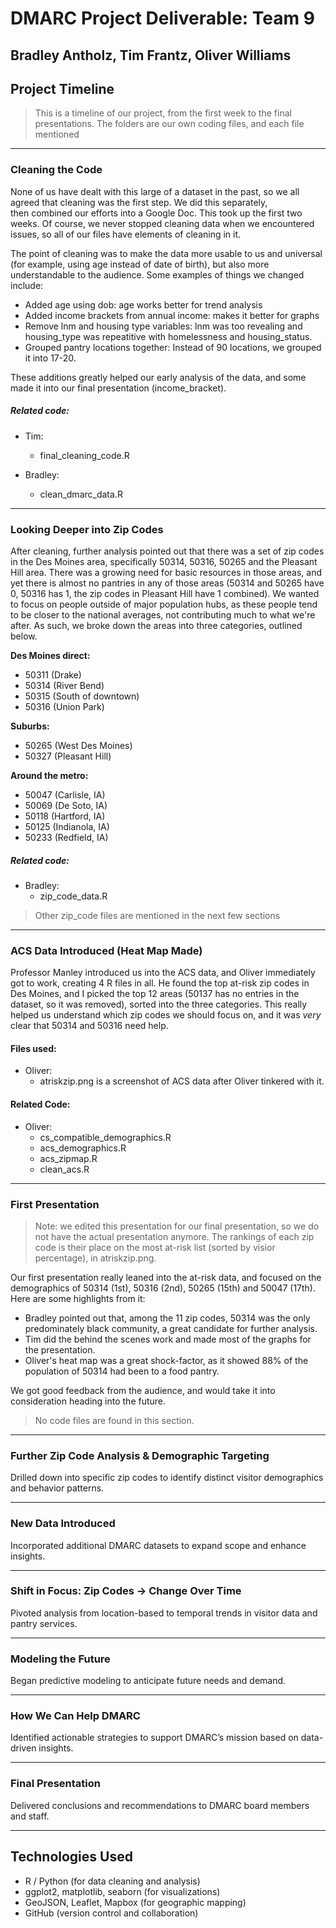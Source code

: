 # **DMARC Project Deliverable: Team 9**

## **Bradley Antholz, Tim Frantz, Oliver Williams**

## **Project Timeline**

> This is a timeline of our project, from the first week to the final presentations. The folders are our own coding files, and each file mentioned

---
### **Cleaning the Code**  
None of us have dealt with this large of a dataset in the past, so we all agreed that cleaning was the first step. We did this separately,  
then combined our efforts into a Google Doc. This took up the first two weeks. Of course, we never stopped cleaning data when we encountered issues, so all of our files have elements of cleaning in it.

The point of cleaning was to make the data more usable to us and universal (for example, using age instead of date of birth), but also more understandable to the audience. Some examples of things we changed include: 

* Added age using dob: age works better for trend analysis
* Added income brackets from annual income: makes it better for graphs
* Remove lnm and housing type variables: lnm was too revealing and housing_type was repeatitive with homelessness and housing_status.
* Grouped pantry locations together: Instead of 90 locations, we grouped it into 17-20.

These additions greatly helped our early analysis of the data, and some made it into our final presentation (income_bracket).

##### Related code:
* Tim:
  * final_cleaning_code.R

* Bradley:
  * clean_dmarc_data.R

---
### **Looking Deeper into Zip Codes**  
After cleaning, further analysis pointed out that there was a set of zip codes in the Des Moines area, specifically 50314, 50316, 50265 and the Pleasant Hill area. There was a growing need for basic resources in those areas, and yet there is almost no pantries in any of those areas (50314 and 50265 have 0, 50316 has 1, the zip codes in Pleasant Hill have 1 combined). We wanted to focus on people outside of major population hubs, as these people tend to be closer to the national averages, not contributing much to what we're after. As such, we broke down the areas into three categories, outlined below.

**Des Moines direct:**

* 50311 (Drake)
* 50314 (River Bend)
* 50315 (South of downtown)
* 50316 (Union Park)

**Suburbs:**

* 50265 (West Des Moines)
* 50327 (Pleasant Hill)

**Around the metro:**

* 50047 (Carlisle, IA)
* 50069 (De Soto, IA)
* 50118 (Hartford, IA)
* 50125 (Indianola, IA)
* 50233 (Redfield, IA)


##### Related code: 
* Bradley: 
  * zip_code_data.R
> Other zip_code files are mentioned in the next few sections
---

### **ACS Data Introduced (Heat Map Made)**  
Professor Manley introduced us into the ACS data, and Oliver immediately got to work, creating 4 R files in all. He found the top at-risk zip codes in Des Moines, and I picked the top 12 areas (50137 has no entries in the dataset, so it was removed), sorted into the three categories. This really helped us understand which zip codes we should focus on, and it was *very* clear that 50314 and 50316 need help. 

#### Files used:
* Oliver:
  * atriskzip.png is a screenshot of ACS data after Oliver tinkered with it. 

#### Related Code:
* Oliver:
  * cs_compatible_demographics.R
  * acs_demographics.R
  * acs_zipmap.R
  * clean_acs.R

---

### **First Presentation**  
> Note: we edited this presentation for our final presentation, so we do not have the actual presentation anymore. The rankings of each zip code is their place on the most at-risk list (sorted by visior percentage), in atriskzip.png.

Our first presentation really leaned into the at-risk data, and focused on the demographics of 50314 (1st), 50316 (2nd), 50265 (15th) and 50047 (17th). Here are some highlights from it:

* Bradley pointed out that, among the 11 zip codes, 50314 was the only predominately black community, a great candidate for further analysis.
* Tim did the behind the scenes work and made most of the graphs for the presentation. 
* Oliver's heat map was a great shock-factor, as it showed 88% of the population of 50314 had been to a food pantry.

We got good feedback from the audience, and would take it into consideration heading into the future. 

> No code files are found in this section.

---

### **Further Zip Code Analysis & Demographic Targeting**  
Drilled down into specific zip codes to identify distinct visitor demographics and behavior patterns.

---

### **New Data Introduced**  
Incorporated additional DMARC datasets to expand scope and enhance insights.

---

### **Shift in Focus: Zip Codes → Change Over Time**  
Pivoted analysis from location-based to temporal trends in visitor data and pantry services.

---

### **Modeling the Future**  
Began predictive modeling to anticipate future needs and demand.

---

### **How We Can Help DMARC**  
Identified actionable strategies to support DMARC’s mission based on data-driven insights.

---

### **Final Presentation**  
Delivered conclusions and recommendations to DMARC board members and staff.

---

## **Technologies Used**

- R / Python (for data cleaning and analysis)  
- ggplot2, matplotlib, seaborn (for visualizations)  
- GeoJSON, Leaflet, Mapbox (for geographic mapping)  
- GitHub (version control and collaboration)

